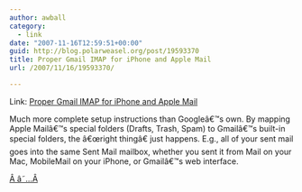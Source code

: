 ```yaml
---
author: awball
category:
  - link
date: "2007-11-16T12:59:51+00:00"
guid: http://blog.polarweasel.org/post/19593370
title: Proper Gmail IMAP for iPhone and Apple Mail
url: /2007/11/16/19593370/

---
```

Link: [Proper Gmail IMAP for iPhone and Apple Mail](http://5thirtyone.com/archives/862)

Much more complete setup instructions than Googleâ€™s own. By mapping Apple Mailâ€™s special folders (Drafts, Trash, Spam) to Gmailâ€™s built-in special folders, the â€œright thingâ€ just happens. E.g., all of your sent mail goes into the same Sent Mail mailbox, whether you sent it from Mail on your Mac, MobileMail on your iPhone, or Gmailâ€™s web interface.

[Â â˜…Â](http://daringfireball.net/linked/2007/november#fri-16-gmail "Permanent link to â€˜Proper Gmail IMAP for iPhone and Apple Mailâ€™")
